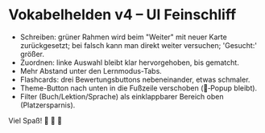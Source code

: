 
# Vokabelhelden v4 – UI Feinschliff

- Schreiben: grüner Rahmen wird beim "Weiter" mit neuer Karte zurückgesetzt; bei falsch kann man direkt weiter versuchen; 'Gesucht:' größer.
- Zuordnen: linke Auswahl bleibt klar hervorgehoben, bis gematcht.
- Mehr Abstand unter den Lernmodus-Tabs.
- Flashcards: drei Bewertungsbuttons nebeneinander, etwas schmaler.
- Theme-Button nach unten in die Fußzeile verschoben (🎨‑Popup bleibt).
- Filter (Buch/Lektion/Sprache) als einklappbarer Bereich oben (Platzersparnis).

Viel Spaß! 🐢 🐸 🐑
